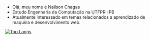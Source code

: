 - Olá, meu nome é Nailson Chagas
- Estudo Engenharia da Computação na UTFPR -PB
- Atualmente interessado em temas relacionados a aprendizado de maquina e desenvolvimento web.

[![Top Langs](https://github-readme-stats.vercel.app/api/top-langs/?username=NailsonChagas&langs_count=15&layout=compact)](https://github.com/anuraghazra/github-readme-stats)

<!---
NailsonChagas/NailsonChagas is a ✨ special ✨ repository because its `README.md` (this file) appears on your GitHub profile.
You can click the Preview link to take a look at your changes.
--->
